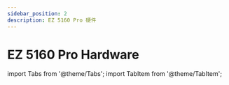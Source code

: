 ```yaml
---
sidebar_position: 2
description: EZ 5160 Pro 硬件
---
```


# EZ 5160 Pro Hardware

<!-- import lib start -->

import Tabs from '@theme/Tabs';
import TabItem from '@theme/TabItem';

<!-- import lib end -->

